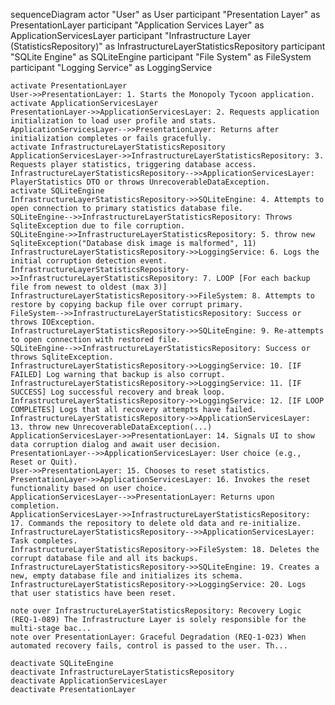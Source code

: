 sequenceDiagram
    actor "User" as User
    participant "Presentation Layer" as PresentationLayer
    participant "Application Services Layer" as ApplicationServicesLayer
    participant "Infrastructure Layer (StatisticsRepository)" as InfrastructureLayerStatisticsRepository
    participant "SQLite Engine" as SQLiteEngine
    participant "File System" as FileSystem
    participant "Logging Service" as LoggingService

    activate PresentationLayer
    User->>PresentationLayer: 1. Starts the Monopoly Tycoon application.
    activate ApplicationServicesLayer
    PresentationLayer->>ApplicationServicesLayer: 2. Requests application initialization to load user profile and stats.
    ApplicationServicesLayer-->>PresentationLayer: Returns after initialization completes or fails gracefully.
    activate InfrastructureLayerStatisticsRepository
    ApplicationServicesLayer->>InfrastructureLayerStatisticsRepository: 3. Requests player statistics, triggering database access.
    InfrastructureLayerStatisticsRepository-->>ApplicationServicesLayer: PlayerStatistics DTO or throws UnrecoverableDataException.
    activate SQLiteEngine
    InfrastructureLayerStatisticsRepository->>SQLiteEngine: 4. Attempts to open connection to primary statistics database file.
    SQLiteEngine-->>InfrastructureLayerStatisticsRepository: Throws SqliteException due to file corruption.
    SQLiteEngine->>InfrastructureLayerStatisticsRepository: 5. throw new SqliteException("Database disk image is malformed", 11)
    InfrastructureLayerStatisticsRepository->>LoggingService: 6. Logs the initial corruption detection event.
    InfrastructureLayerStatisticsRepository->>InfrastructureLayerStatisticsRepository: 7. LOOP [For each backup file from newest to oldest (max 3)]
    InfrastructureLayerStatisticsRepository->>FileSystem: 8. Attempts to restore by copying backup file over corrupt primary.
    FileSystem-->>InfrastructureLayerStatisticsRepository: Success or throws IOException.
    InfrastructureLayerStatisticsRepository->>SQLiteEngine: 9. Re-attempts to open connection with restored file.
    SQLiteEngine-->>InfrastructureLayerStatisticsRepository: Success or throws SqliteException.
    InfrastructureLayerStatisticsRepository->>LoggingService: 10. [IF FAILED] Log warning that backup is also corrupt.
    InfrastructureLayerStatisticsRepository->>LoggingService: 11. [IF SUCCESS] Log successful recovery and break loop.
    InfrastructureLayerStatisticsRepository->>LoggingService: 12. [IF LOOP COMPLETES] Logs that all recovery attempts have failed.
    InfrastructureLayerStatisticsRepository->>ApplicationServicesLayer: 13. throw new UnrecoverableDataException(...)
    ApplicationServicesLayer->>PresentationLayer: 14. Signals UI to show data corruption dialog and await user decision.
    PresentationLayer-->>ApplicationServicesLayer: User choice (e.g., Reset or Quit).
    User->>PresentationLayer: 15. Chooses to reset statistics.
    PresentationLayer->>ApplicationServicesLayer: 16. Invokes the reset functionality based on user choice.
    ApplicationServicesLayer-->>PresentationLayer: Returns upon completion.
    ApplicationServicesLayer->>InfrastructureLayerStatisticsRepository: 17. Commands the repository to delete old data and re-initialize.
    InfrastructureLayerStatisticsRepository-->>ApplicationServicesLayer: Task completes.
    InfrastructureLayerStatisticsRepository->>FileSystem: 18. Deletes the corrupt database file and all its backups.
    InfrastructureLayerStatisticsRepository->>SQLiteEngine: 19. Creates a new, empty database file and initializes its schema.
    InfrastructureLayerStatisticsRepository->>LoggingService: 20. Logs that user statistics have been reset.

    note over InfrastructureLayerStatisticsRepository: Recovery Logic (REQ-1-089) The Infrastructure Layer is solely responsible for the multi-stage bac...
    note over PresentationLayer: Graceful Degradation (REQ-1-023) When automated recovery fails, control is passed to the user. Th...

    deactivate SQLiteEngine
    deactivate InfrastructureLayerStatisticsRepository
    deactivate ApplicationServicesLayer
    deactivate PresentationLayer
